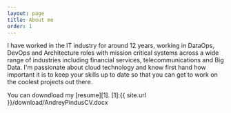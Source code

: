 ```yaml
---
layout: page
title: About me
order: 1
---
```


I have worked in the IT industry for around 12 years, working in DataOps, DevOps and Architecture roles with mission critical systems across a wide range of industries including financial services, telecommunications and Big Data. I'm passionate about cloud technology and know first hand how important it is to keep your skills up to date so that you can get to work on the coolest projects out there.

You can downdload my [resume][1].
[1]:{{ site.url }}/download/AndreyPindusCV.docx